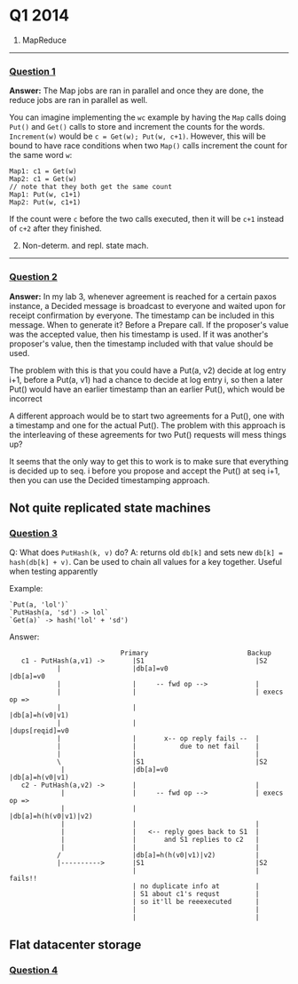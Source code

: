 Q1 2014
=======

1. MapReduce
------------

### [Question 1](qs/q14-1-1.png)

**Answer:** The Map jobs are ran in parallel and once they are done, the reduce jobs are ran in parallel as well.

You can imagine implementing the `wc` example by having the `Map` calls doing `Put()` and `Get()` calls to store and increment the counts for the words. `Increment(w)` would be `c = Get(w); Put(w, c+1)`. However, this will be bound to have race conditions when two `Map()` calls increment the count for the same word `w`:

    Map1: c1 = Get(w) 
    Map2: c1 = Get(w)
    // note that they both get the same count
    Map1: Put(w, c1+1)
    Map2: Put(w, c1+1)

If the count were `c` before the two calls executed, then it will be `c+1` instead of `c+2` after they finished.

2. Non-determ. and repl. state mach.
------------------------------------

### [Question 2](qs/q14-2-2.png)

**Answer:** In my lab 3, whenever agreement is reached for a certain paxos instance, a Decided message is broadcast to everyone and waited upon for receipt confirmation by everyone. The timestamp can be included in this message. When to generate it? Before a Prepare call. If the proposer's value was the accepted value, then his timestamp is used. If it was another's proposer's value, then the timestamp included with that value should be used.

The problem with this is that you could have a Put(a, v2) decide at log entry i+1, before a Put(a, v1) had a chance to decide at log entry i, so then a later Put() would have an earlier timestamp than an earlier Put(), which would be incorrect

A different approach would be to start two agreements for a Put(), one with a timestamp and one for the actual Put(). The problem with this approach is the interleaving of these agreements for two Put() requests will mess things up?

It seems that the only way to get this to work is to make sure that everything is decided up to seq. i before you propose and accept the Put() at seq i+1, then you can use the Decided timestamping approach. 

Not quite replicated state machines
-----------------------------------

### [Question 3](qs/q14-3-3.pdf)

Q: What does `PutHash(k, v)` do?
A: returns old `db[k]` and sets new `db[k] = hash(db[k] + v)`. Can be used to chain all values for a key together. Useful when testing apparently

Example:

    `Put(a, 'lol')`
    `PutHash(a, 'sd') -> lol`
    `Get(a)` -> hash('lol' + 'sd')


Answer:

                                Primary                         Backup
       c1 - PutHash(a,v1) ->       |S1                            |S2
                |                  |db[a]=v0                      |db[a]=v0
                |                  |     -- fwd op -->            |
                |                  |                              | execs op =>
                |                  |                              |db[a]=h(v0|v1)
                |                  |                              |dups[reqid]=v0 
                |                  |       x-- op reply fails --  | 
                |                  |           due to net fail    |
                |                  |                              |
                \                  |S1                            |S2
                 |                 |db[a]=v0                      |db[a]=h(v0|v1)      
       c2 - PutHash(a,v2) ->       |                              |
                 |                 |     -- fwd op -->            | execs op =>        
                 |                 |                              |db[a]=h(h(v0|v1)|v2)
                 |                 |                              |
                 |                 |   <-- reply goes back to S1  |
                 |                 |       and S1 replies to c2   |
                 |                 |                              |
                /                  |db[a]=h(h(v0|v1)|v2)          |
                |---------->       |S1                            |S2
                                   |                              | fails!!
                                   | no duplicate info at         |
                                   | S1 about c1's requst         |
                                   | so it'll be reeexecuted      |
                                   |                              |
                                   |                              |

Flat datacenter storage
-----------------------

### [Question 4](qs/q14-4-4.png)


